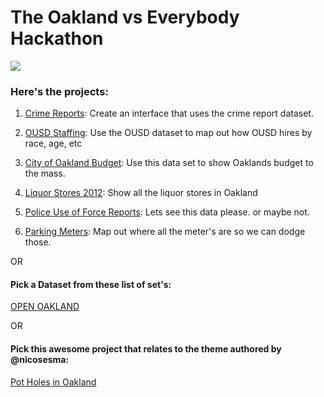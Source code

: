 # The Oakland vs Everybody Hackathon

<img src="http://az616578.vo.msecnd.net/files/2016/08/20/6360726490786979881835130470_oakland%20postcard.jpg">

### Here's the projects:

1. [Crime Reports](http://data.openoakland.org/dataset/crime-reports): Create an interface that uses the crime report dataset.

2. [OUSD Staffing](http://data.openoakland.org/dataset?f[0]=field_resources%253Afield_format%3A6): Use the OUSD dataset to map out how OUSD hires by race, age, etc

3. [City of Oakland Budget](http://data.openoakland.org/dataset/city-oakland-budget): Use this data set to show Oaklands budget to the mass.

4. [Liquor Stores 2012](data.openoakland.org/dataset/liquor-stores-2012): Show all the liquor stores in Oakland

5. [Police Use of Force Reports](http://data.openoakland.org/dataset/police-use-force-reports): Lets see this data please. or maybe not.

6. [Parking Meters](http://data.openoakland.org/dataset/parking-meters): Map out where all the meter's are so we can dodge those.

OR

#### Pick a Dataset from these list of set's:

[OPEN OAKLAND](http://data.openoakland.org/dataset)

OR

#### Pick this awesome project that relates to the theme authored by @nicosesma:

[Pot Holes in Oakland](https://github.com/GuildCrafts/web-development-js/issues/54)
